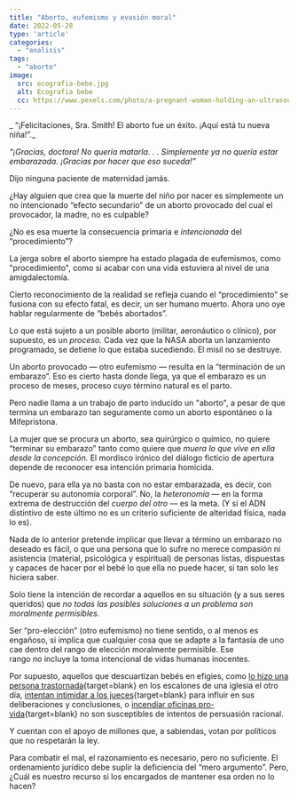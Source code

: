 ```yaml
---
title: "Aborto, eufemismo y evasión moral"
date: 2022-05-28
type: 'article'
categories:
  - "analisis"
tags:
  - "aborto"
image:
  src: ecografia-bebe.jpg
  alt: Ecografia bebe
  cc: https://www.pexels.com/photo/a-pregnant-woman-holding-an-ultrasound-picture-7055918/
---
```


_
“¡Felicitaciones, Sra. Smith! El aborto fue un éxito. ¡Aquí está tu nueva niña!”._

_“¡Gracias, doctora! No quería matarla. . . Simplemente ya no quería estar embarazada. ¡Gracias por hacer que eso suceda!”_ 

Dijo ninguna paciente de maternidad jamás.

¿Hay alguien que crea que la muerte del niño por nacer es simplemente un no intencionado “efecto secundario” de un aborto provocado del cual el provocador, la madre, no es culpable?

¿No es esa muerte la consecuencia primaria e _intencionada_ del “procedimiento”?

La jerga sobre el aborto siempre ha estado plagada de eufemismos, como "procedimiento", como si acabar con una vida estuviera al nivel de una amigdalectomía.

Cierto reconocimiento de la realidad se refleja cuando el “procedimiento” se fusiona con su efecto fatal, es decir, un ser humano muerto. Ahora uno oye hablar regularmente de “bebés abortados”.

Lo que está sujeto a un posible aborto (militar, aeronáutico o clínico), por supuesto, es un _proceso._ Cada vez que la NASA aborta un lanzamiento programado, se detiene lo que estaba sucediendo. El misil no se destruye.

Un aborto provocado — otro eufemismo — resulta en la “terminación de un embarazo”. Eso es cierto hasta donde llega, ya que el embarazo es un proceso de meses, proceso cuyo término natural es el parto.

Pero nadie llama a un trabajo de parto inducido un "aborto", a pesar de que termina un embarazo tan seguramente como un aborto espontáneo o la Mifepristona.

La mujer que se procura un aborto, sea quirúrgico o químico, no quiere “terminar su embarazo” tanto como quiere que _muera lo que vive en ella desde la concepción._ El mordisco irónico del diálogo ficticio de apertura depende de reconocer esa intención primaria homicida.

De nuevo, para ella ya no basta con no estar embarazada, es decir, con “recuperar su autonomía corporal”. No, la _heteronomía_ — en la forma extrema de destrucción del _cuerpo del otro_ — es la meta. (Y si el ADN distintivo de este último no es un criterio suficiente de alteridad física, nada lo es).

Nada de lo anterior pretende implicar que llevar a término un embarazo no deseado es fácil, o que una persona que lo sufre no merece compasión ni asistencia (material, psicológica y espiritual) de personas listas, dispuestas y capaces de hacer por el bebé lo que ella no puede hacer, si tan solo les hiciera saber.

Solo tiene la intención de recordar a aquellos en su situación (y a sus seres queridos) que _no todas las posibles soluciones a un problema son moralmente permisibles._ 

Ser “pro-elección” (otro eufemismo) no tiene sentido, o al menos es engañoso, si implica que cualquier cosa que se adapte a la fantasía de uno cae dentro del rango de elección moralmente permisible. Ese rango _no_ incluye la toma intencional de vidas humanas inocentes.

Por supuesto, aquellos que descuartizan bebés en efigies, como [lo hizo una persona trastornada](https://thebostonpilot.com/article.php?ID=192339){target=blank} en los escalones de una iglesia el otro día, [intentan intimidar a los jueces](https://www.foxnews.com/politics/doj-silent-abortion-protests-justices-homes-federal-law-prohibiting-pickets-influence-case){target=blank} para influir en sus deliberaciones y conclusiones, o [incendiar oficinas pro-vida](https://www.dailymail.co.uk/news/article-10798813/Two-Molotov-cocktails-anti-abortion-group-office.html){target=blank} no son susceptibles de intentos de persuasión racional.

Y cuentan con el apoyo de millones que, a sabiendas, votan por políticos que no respetarán la ley.

Para combatir el mal, el razonamiento es necesario, pero no suficiente. El ordenamiento jurídico debe suplir la deficiencia del “mero argumento”. Pero, ¿Cuál es nuestro recurso si los encargados de mantener esa orden no lo hacen?
